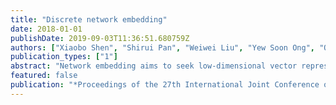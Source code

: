```yaml
---
title: "Discrete network embedding"
date: 2018-01-01
publishDate: 2019-09-03T11:36:51.680759Z
authors: ["Xiaobo Shen", "Shirui Pan", "Weiwei Liu", "Yew Soon Ong", "Quan Sen Sun"]
publication_types: ["1"]
abstract: "Network embedding aims to seek low-dimensional vector representations for network nodes, by preserving the network structure. The network embedding is typically represented in continuous vector, which imposes formidable challenges in storage and computation costs, particularly in large-scale applications. To address the issue, this paper proposes a novel discrete network embedding (DNE) for more compact representations. In particular, DNE learns short binary codes to represent each node. The Hamming similarity between two binary embeddings is then employed to well approximate the ground-truth similarity. A novel discrete multi-class classifier is also developed to expedite classification. Moreover, we propose to jointly learn the discrete embedding and classifier within a unified framework to improve the compactness and discrimination of network embedding. Extensive experiments on node classification consistently demonstrate that DNE exhibits lower storage and computational complexity than state-of-the-art network embedding methods, while obtains competitive classification results."
featured: false
publication: "*Proceedings of the 27th International Joint Conference on Artificial Intelligence, IJCAI 2018*"
---
```


